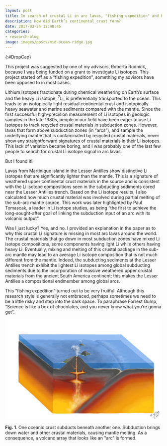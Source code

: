 ```yaml
---
layout: post
title: In search of crustal Li in arc lavas, "fishing expedition" and hypothesis-driven research strategies
description: How did Earth’s continental crust form?
date: 2017-03-24 12:48:45
categories:
- research-blog
image: images/posts/mid-ocean-ridge.jpg
---
```


{:#DropCap}
<!-- adding {:#DropCap} above will make first letter of first word CAPITAL and Large -->
This project was suggested by one of my advisors, Roberta Rudnick, because I was being funded on a grant to investigate Li isotopes. This project started off as a “fishing expedition”, something my advisors have been opposed to in most cases.

Lithium isotopes fractionate during chemical weathering on Earth’s surface and the heavy Li isotope, <sup>7</sup>Li, is preferentially transported to the ocean. This leads to an isotopically light residual continental crust and isotopically heavy seawater and marine sediments compared with the mantle. Since the first successful high-precision measurement of Li isotopes in geologic samples in the late 1980s, people in our field have been eager to use Li isotopes to track recycled crustal materials in subduction zones. However, lavas that form above subduction zones (in “arcs”), and sample the underlying mantle that is contaminated by recycled crustal materials, never show any straightforward signatures of crustal materials in their Li isotopes. This lack of variation became boring, and I was probably one of the last few people to search for crustal Li isotope signal in arc lavas.

But I found it!

Lavas from Martinique island in the Lesser Antilles show distinctive Li isotopes that are significantly lighter than the mantle. This is a signature of weathered upper continental crust materials in the source and is consistent with the Li isotope compositions seen in the subducting sediments cored near the Lesser Antilles trench. Based on the Li isotope results, I also calculated how much crustal material was involved during partial melting of the sub-arc mantle source. This work was later highlighted by Paul Tomascak, a leader in Li isotope studies, as being “the first to achieve the long-sought-after goal of linking the subduction input of an arc with its volcanic output”.

Was I just lucky? Yes, and no. I provided an explanation in the paper as to why this crustal Li signature is missing in most arc lavas around the world. The crustal materials that go down in most subduction zones have mixed Li isotope compositions, some components having light Li while others having heavy Li. Eventually, mixing and melting of this crustal package in the sub-arc mantle may lead to an average Li isotope composition that is not much different from the mantle. Indeed, the subducting sediments at the Lesser Antilles trench exhibit the lightest Li isotopes among global subducting sediments due to the incorporation of massive weathered upper crustal materials from the ancient South America continent; this makes the Lesser Antilles a compositional endmember among global arcs.

This “fishing expedition” turned out to be very fruitful. Although this research style is generally not embraced, perhaps sometimes we need to be a little risky and step into the dark space. To paraphrase Forrest Gump, “Science is like a box of chocolates, and you never know what you’re gonna get”.


<div class="img-parent">
<img src="/images/posts/island-arc-2.jpg" alt="island arc" />
</div>

**Fig. 1**. One oceanic crust subducts beneath another one. Subduction brings down water and other crustal materials, causing mantle melting. As a consequence, a volcano array that looks like an "arc" is formed.
